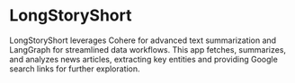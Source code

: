 # LongStoryShort
LongStoryShort leverages Cohere for advanced text summarization and LangGraph for streamlined data workflows. This app fetches, summarizes, and analyzes news articles, extracting key entities and providing Google search links for further exploration.
